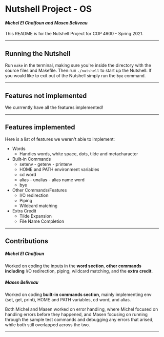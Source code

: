 # Nutshell Project - OS
#### _Michel El Chalfoun and Masen Beliveau_
This README is for the Nutshell Project for COP 4600 - Spring 2021.
***
## Running the Nutshell
Run `make` in the terminal, making sure you're inside the directory with the source files and Makefile. Then run `./nutshell` to start up the Nutshell. If you would like to exit out of the Nutshell simply run the `bye` command.
***
## Features not implemented
We currrently have all the features implemented!
***
## Features implemented
Here is a list of features we weren't able to implement:
- Words
  - Handles words, white space, dots, tilde and metacharacter
- Built-in Commands
  - setenv - getenv - printenv
  - HOME and PATH environment variables
  - cd word
  - alias - unalias - alias name word
  - bye
- Other Commands/Features
    - I/O redirection
    - Piping
    - Wildcard matching
- Extra Credit
    - Tilde Expansion
    - File Name Completion
***
## Contributions
##### Michel El Chalfoun
Worked on coding the inputs in the **word section**, **other commands including** I/O redirection, piping, wildcard matching, and the **extra credit**. 

##### Masen Beliveau
Worked on coding **built-in commands section**, mainly implementing env (set, get, print), HOME and PATH variables, cd word, and alias.

Both Michel and Masen worked on error handling, where Michel focused on handling errors before they happened, and Masen focusing on running through the sample test commands and debugging any errors that arised, while both still overlapped across the two.

***
